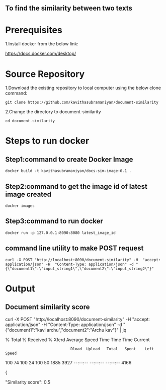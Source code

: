 ## To find the similarity between two texts
# Prerequisites
1.Install docker from the below link:

https://docs.docker.com/desktop/


# Source Repository
1.Download the existing repository to local computer using the below clone command:
```
git clone https://github.com/kavithasubramaniyan/document-similarity
```

2.Change the directory to document-similarity
```
cd document-similarity
```

# Steps to run docker
## Step1:command to create Docker Image
```
docker build -t kavithasubramaniyan/docs-sim-image:0.1 .
```

## Step2:command to get the image id of latest image created
```
docker images
```

## Step3:command to run docker
```
docker run -p 127.0.0.1:8090:8080 latest_image_id
```

## command line utility to make POST request
```
curl -X POST "http://localhost:8090/document-similarity" -H  "accept: application/json" -H  "Content-Type: application/json" -d "{\"document1\":\"input_string1\",\"document2\":\"input_string2\"}"
```

# Output 
## Document similarity score
curl -X POST "http://localhost:8090/document-similarity" -H  "accept: application/json" -H  "Content-Type: application/json" -d "{\"document1\":\"kavi archu\",\"document2\":\"Archu kav\"}" | jq

  % Total    % Received % Xferd  Average Speed   Time    Time     Time  Current

                                 Dload  Upload   Total   Spent    Left  Speed

100    74  100    24  100    50   1885   3927 --:--:-- --:--:-- --:--:--  4166

{

  "Similarity score": 0.5






